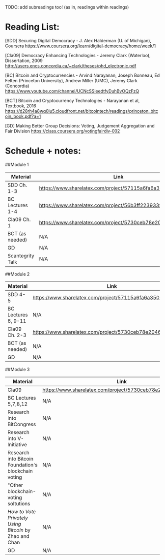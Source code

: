 TODO: add subreadings too! (as in, readings within readings)

Reading List:
============

[SDD] Securing Digital Democracy - J. Alex Halderman (U. of Michigan), Coursera
https://www.coursera.org/learn/digital-democracy/home/week/1

[Cla09] Democracy Enhancing Technologies - Jeremy Clark (Waterloo), Dissertation, 2009
http://users.encs.concordia.ca/~clark/theses/phd_electronic.pdf

[BC] Bitcoin and Cryptocurrencies - Arvind Narayanan, Joseph Bonneau, Ed Felten (Princeton University), Andrew Miller (UMC), Jeremy Clark (Concordia)
https://www.youtube.com/channel/UCNcSSleedtfyDuhBvOQzFzQ

[BCT] Bitcoin and Cryptocurrency Technologies - Narayanan et al, Textbook, 2016
https://d28rh4a8wq0iu5.cloudfront.net/bitcointech/readings/princeton_bitcoin_book.pdf?a=1

[GD] Making Better Group Decisions: Voting, Judgement Aggregation and Fair Division https://class.coursera.org/votingfairdiv-002

Schedule + notes:
=================

##Module 1

Material | Link | Done?
-----------------|-------|-------
SDD Ch. 1-3 | https://www.sharelatex.com/project/57115a6fa6a350103211b2c3 | Yes
BC Lectures 1-4 | https://www.sharelatex.com/project/56b3ff223933941474673238 | Yes
Cla09 Ch. 1 |  https://www.sharelatex.com/project/5730ceb78e2046ac67c92c37 | Yes
BCT (as needed) | N/A | No
GD | N/A | No
Scantegrity Talk | N/A | No

##Module 2

Material | Link | Done?
-----------------|-------|-------
SDD 4-5 | https://www.sharelatex.com/project/57115a6fa6a350103211b2c3 | Yes
BC Lectures 6, 9-11 | N/A | No
Cla09 Ch. 2-3 |  https://www.sharelatex.com/project/5730ceb78e2046ac67c92c37 | No
BCT (as needed) | N/A | No
GD | N/A | No

##Module 3

Material | Link | Done?
-----------------|-------|-------
Cla09 | https://www.sharelatex.com/project/5730ceb78e2046ac67c92c37 | No
BC Lectures 5,7,8,12 | N/A | No
Research into BitCongress | N/A | No
Research into V-Initiative | N/A | No
Research into Bitcoin Foundation's blockchain voting | N/A | No
"Other blockchain-voting soltutions | N/A | No
_How to Vote Privately Using Bitcoin_ by Zhao and Chan | N/A | No
GD | N/A | No
